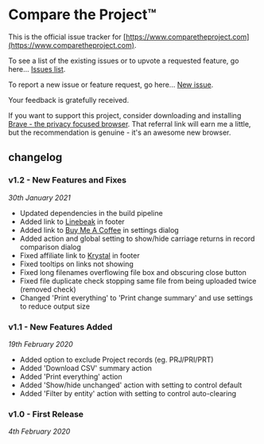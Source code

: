 # Compare the Project™
This is the official issue tracker for [https://www.comparetheproject.com](https://www.comparetheproject.com).

To see a list of the existing issues or to upvote a requested feature, go here... [Issues list](https://github.com/riklewis/comparetheproject/issues).

To report a new issue or feature request, go here... [New issue](https://github.com/riklewis/comparetheproject/issues/new).

Your feedback is gratefully received.

If you want to support this project, consider downloading and installing [Brave - the privacy focused browser](https://brave.com/com089). That referral link will earn me a little, but the recommendation is genuine - it's an awesome new browser.

## changelog

### v1.2 - New Features and Fixes
_30th January 2021_
* Updated dependencies in the build pipeline
* Added link to [Linebeak](https://linebeak.com) in footer
* Added link to [Buy Me A Coffee](https://www.buymeacoffee.com/riklewis) in settings dialog
* Added action and global setting to show/hide carriage returns in record comparison dialog
* Fixed affiliate link to [Krystal](https://www.comparetheproject.com/krystal/) in footer
* Fixed tooltips on links not showing
* Fixed long filenames overflowing file box and obscuring close button
* Fixed file duplicate check stopping same file from being uploaded twice (removed check)
* Changed 'Print everything' to 'Print change summary' and use settings to reduce output size

### v1.1 - New Features Added
_19th February 2020_
* Added option to exclude Project records (eg. PRJ/PRI/PRT)
* Added 'Download CSV' summary action
* Added 'Print everything' action
* Added 'Show/hide unchanged' action with setting to control default
* Added 'Filter by entity' action with setting to control auto-clearing

### v1.0 - First Release
_4th February 2020_
